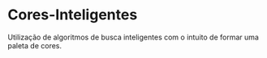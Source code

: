 # Cores-Inteligentes
Utilização de algoritmos de busca inteligentes com o intuito de formar uma paleta de cores.
